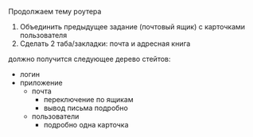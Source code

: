 Продолжаем тему роутера

1. Объединить предыдущее задание (почтовый ящик) с карточками пользователя
2. Сделать 2 таба/закладки: почта и адресная книга

должно получится следующее дерево стейтов: 

- логин
- приложение
  - почта
    - переключение по ящикам
    - вывод письма подробно
  - пользователи
    - подробно одна карточка